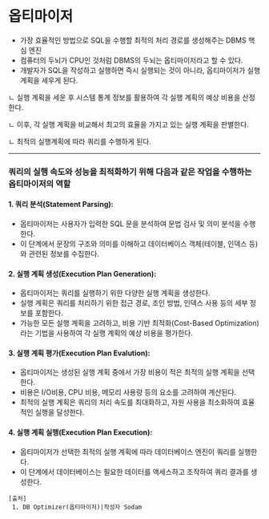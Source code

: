 # 옵티마이저
- 가장 효율적인 방법으로 SQL을 수행할 최적의 처리 경로를 생성해주는 DBMS 핵심 엔진
- 컴퓨터의 두뇌가 CPU인 것처럼 DBMS의 두뇌는 옵티마이저라고 할 수 있다.
- 개발자가 SQL을 작성하고 실행하면 즉시 실행되는 것이 아니라, 옵티마이저가 실행 계획을 세우게 된다.

ㄴ 실행 계획을 세운 후 시스템 통계 정보를 활용하여 각 실행 계획의 예상 비용을 산정한다.

ㄴ 이후, 각 실행 계획을 비교해서 최고의 효율을 가지고 있는 실행 계획을 판별한다.

ㄴ 최적의 실행계획에 따라 쿼리를 수행하게 된다.


---



### 쿼리의 실행 속도와 성능을 최적화하기 위해 다음과 같은 작업을 수행하는 옵티마이저의 역할


#### 1. 쿼리 분석(Statement Parsing):

- 옵티마이저는 사용자가 입력한 SQL 문을 분석하여 문법 검사 및 의미 분석을 수행한다.
- 이 단계에서 문장의 구조와 의미를 이해하고 데이터베이스 객체(테이블, 인덱스 등)와 관련된 정보를 수집한다.

#### 2. 실행 계획 생성(Execution Plan Generation):

- 옵티마이저는 쿼리를 실행하기 위한 다양한 실행 계획을 생성한다.
- 실행 계획은 쿼리를 처리하기 위한 접근 경로, 조인 방법, 인덱스 사용 등의 세부 정보를 포함한다.
- 가능한 모든 실행 계획을 고려하고, 비용 기반 최적화(Cost-Based Optimization)라는 기법을 사용하여 각 실행 계획의 예상 비용을 평가한다.


#### 3. 실행 계획 평가(Execution Plan Evalution):

- 옵티마이저는 생성된 실행 계획 중에서 가장 비용이 적은 최적의 실행 계획을 선택한다.
- 비용은 I/O비용, CPU 비용, 메모리 사용량 등의 요소를 고려하여 계산된다.
- 최적의 실행 계획은 쿼리의 처리 속도를 최대화하고, 자원 사용을 최소화하여 효율적인 실행을 달성한다.


#### 4. 실행 계획 실행(Execution Plan Execution):
- 옵티마이저가 선택한 최적의 실행 계획에 따라 데이터베이스 엔진이 쿼리를 실행한다.
- 이 단계에서 데이터베이스는 필요한 데이터를 액세스하고 조작하여 쿼리 결과를 생성한다.

```
[출처]
 1. DB Optimizer(옵티마이저)|작성자 Sodam 
```
